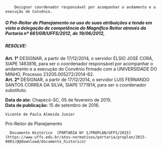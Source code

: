         Designar coordenador responsável por acompanhar o andamento e a execução de Convênio.  

##### O Pró-Reitor de Planejamento no uso de suas atribuições e tendo em vista a delegação de competência do Magnífico Reitor através da Portaria nº 661/GR/UFFS/2012, de 19/06/2012,

 ##### 

 ##### **RESOLVE:**

 #####   
**Art. 1°** DESIGNAR, a partir de 17/12/2014, o servidor ÉLSIO JOSÉ CORÁ, SIAPE 1463816, para ser o coordenador responsável por acompanhar o andamento e a execução do Convênio firmado com a UNIVERSIDADE DO MINHO, Processo 23205.005272/2014-62.  
**Art. 2º** DESIGNAR, a partir de 17/12/2014, o servidor LUIS FERNANDO SANTOS CORREA DA SILVA, SIAPE 1771914, para ser o coordenador substituto.

  

   **Data do ato:** Chapecó-SC, 05 de fevereiro de 2015.   
 **Data de publicação:**  15 de setembro de 2016. 

    Vicente de Paula Almeida Junior   
 Pró-Reitor de Planejamento 

      Documento Histórico  [PORTARIA Nº 1/PROPLAN/UFFS/2015](https://www.uffs.edu.br/atos-normativos/portaria/proplan/2015-0001/@@download/documento_historico)     
      